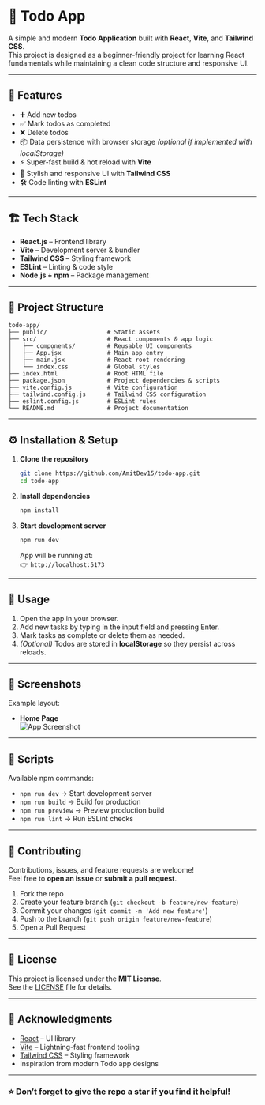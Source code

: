 # 📝 Todo App

A simple and modern **Todo Application** built with **React**, **Vite**, and **Tailwind CSS**.  
This project is designed as a beginner-friendly project for learning React fundamentals while maintaining a clean code structure and responsive UI.

---

## 🚀 Features

- ➕ Add new todos  
- ✅ Mark todos as completed  
- ❌ Delete todos  
- 📦 Data persistence with browser storage *(optional if implemented with localStorage)*  
- ⚡ Super-fast build & hot reload with **Vite**  
- 🎨 Stylish and responsive UI with **Tailwind CSS**  
- 🛠️ Code linting with **ESLint**

---

## 🏗️ Tech Stack

- **React.js** – Frontend library  
- **Vite** – Development server & bundler  
- **Tailwind CSS** – Styling framework  
- **ESLint** – Linting & code style  
- **Node.js + npm** – Package management  

---

## 📂 Project Structure

```
todo-app/
├── public/                 # Static assets
├── src/                    # React components & app logic
│   ├── components/         # Reusable UI components
│   ├── App.jsx             # Main app entry
│   ├── main.jsx            # React root rendering
│   └── index.css           # Global styles
├── index.html              # Root HTML file
├── package.json            # Project dependencies & scripts
├── vite.config.js          # Vite configuration
├── tailwind.config.js      # Tailwind CSS configuration
├── eslint.config.js        # ESLint rules
└── README.md               # Project documentation
```

---

## ⚙️ Installation & Setup

1. **Clone the repository**
   ```bash
   git clone https://github.com/AmitDev15/todo-app.git
   cd todo-app
   ```

2. **Install dependencies**
   ```bash
   npm install
   ```

3. **Start development server**
   ```bash
   npm run dev
   ```

   App will be running at:  
   👉 `http://localhost:5173`

---

## 📖 Usage

1. Open the app in your browser.  
2. Add new tasks by typing in the input field and pressing Enter.  
3. Mark tasks as complete or delete them as needed.  
4. *(Optional)* Todos are stored in **localStorage** so they persist across reloads.  

---

## 📸 Screenshots

Example layout:

- **Home Page**  
  ![App Screenshot](./screenshots/home.png)

---

## 🧪 Scripts

Available npm commands:

- `npm run dev` → Start development server  
- `npm run build` → Build for production  
- `npm run preview` → Preview production build  
- `npm run lint` → Run ESLint checks  

---

## 🤝 Contributing

Contributions, issues, and feature requests are welcome!  
Feel free to **open an issue** or **submit a pull request**.

1. Fork the repo  
2. Create your feature branch (`git checkout -b feature/new-feature`)  
3. Commit your changes (`git commit -m 'Add new feature'`)  
4. Push to the branch (`git push origin feature/new-feature`)  
5. Open a Pull Request  

---

## 📜 License

This project is licensed under the **MIT License**.  
See the [LICENSE](./LICENSE) file for details.

---

## 🙌 Acknowledgments

- [React](https://react.dev/) – UI library  
- [Vite](https://vitejs.dev/) – Lightning-fast frontend tooling  
- [Tailwind CSS](https://tailwindcss.com/) – Styling framework  
- Inspiration from modern Todo app designs  

---

### ⭐ Don’t forget to give the repo a star if you find it helpful!
